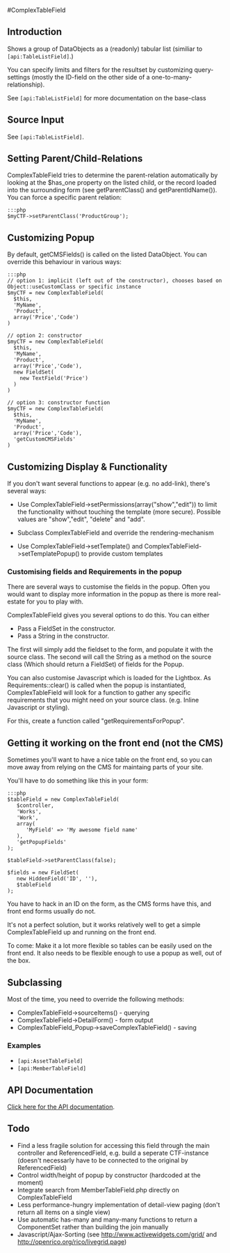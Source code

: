 #ComplexTableField

##  Introduction

Shows a group of DataObjects as a (readonly) tabular list (similiar to `[api:TableListField]`.)

You can specify limits and filters for the resultset by customizing query-settings (mostly the ID-field on the other
side of a one-to-many-relationship).

See `[api:TableListField]` for more documentation on the base-class

## Source Input

See `[api:TableListField]`.

## Setting Parent/Child-Relations

ComplexTableField tries to determine the parent-relation automatically by looking at the $has_one property on the listed
child, or the record loaded into the surrounding form (see getParentClass() and getParentIdName()). You can force a
specific parent relation:

	:::php
	$myCTF->setParentClass('ProductGroup');


## Customizing Popup

By default, getCMSFields() is called on the listed DataObject.
You can override this behaviour in various ways:

	:::php
	// option 1: implicit (left out of the constructor), chooses based on Object::useCustomClass or specific instance
	$myCTF = new ComplexTableField(
	  $this,
	  'MyName',
	  'Product',
	  array('Price','Code')
	)
	
	// option 2: constructor
	$myCTF = new ComplexTableField(
	  $this,
	  'MyName',
	  'Product',
	  array('Price','Code'),
	  new FieldSet(
	    new TextField('Price')
	  )
	)
	
	// option 3: constructor function
	$myCTF = new ComplexTableField(
	  $this,
	  'MyName',
	  'Product',
	  array('Price','Code'),
	  'getCustomCMSFields'
	)


## Customizing Display & Functionality

If you don't want several functions to appear (e.g. no add-link), there's several ways:

*  Use ComplexTableField->setPermissions(array("show","edit")) to limit the functionality without touching the template
(more secure). Possible values are "show","edit", "delete" and "add".  

*  Subclass ComplexTableField and override the rendering-mechanism
*  Use ComplexTableField->setTemplate() and ComplexTableField->setTemplatePopup() to provide custom templates

### Customising fields and Requirements in the popup

There are several ways to customise the fields in the popup. Often you would want to display more information in the
popup as there is more real-estate for you to play with. 

ComplexTableField gives you several options to do this. You can either

*  Pass a FieldSet in the constructor.
*  Pass a String in the constructor. 

The first will simply add the fieldset to the form, and populate it with the source class. 
The second will call the String as a method on the source class (Which should return a FieldSet) of fields for the
Popup. 

You can also customise Javascript which is loaded for the Lightbox. As Requirements::clear() is called when the popup is
instantiated, ComplexTableField will look for a function to gather any specific requirements that you might need on your
source class. (e.g. Inline Javascript or styling).

For this, create a function called "getRequirementsForPopup". 

## Getting it working on the front end (not the CMS)

Sometimes you'll want to have a nice table on the front end, so you can move away from relying on the CMS for maintaing
parts of your site.

You'll have to do something like this in your form:

	:::php
	$tableField = new ComplexTableField(
	   $controller,
	   'Works',
	   'Work',
	   array(
	      'MyField' => 'My awesome field name'
	   ),
	   'getPopupFields'
	);
	
	$tableField->setParentClass(false);
			
	$fields = new FieldSet(
	   new HiddenField('ID', ''),
	   $tableField
	);


You have to hack in an ID on the form, as the CMS forms have this, and front end forms usually do not.

It's not a perfect solution, but it works relatively well to get a simple ComplexTableField up and running on the front
end.

To come: Make it a lot more flexible so tables can be easily used on the front end. It also needs to be flexible enough
to use a popup as well, out of the box.

## Subclassing

Most of the time, you need to override the following methods:

*  ComplexTableField->sourceItems() - querying
*  ComplexTableField->DetailForm() - form output
*  ComplexTableField_Popup->saveComplexTableField() - saving

### Examples

*  `[api:AssetTableField]`
*  `[api:MemberTableField]`

## API Documentation

[Click here for the API
documentation](http://api.silverstripe.org/trunk/forms/fields-relational/ComplexTableField.html).

## Todo

*  Find a less fragile solution for accessing this field through the main controller and ReferencedField, e.g. build a
seperate CTF-instance (doesn't necessarly have to be connected to the original by ReferencedField)
*  Control width/height of popup by constructor (hardcoded at the moment)
*  Integrate search from MemberTableField.php directly on ComplexTableField
*  Less performance-hungry implementation of detail-view paging (don't return all items on a single view)
*  Use automatic has-many and many-many functions to return a ComponentSet rather than building the join manually
*  Javascript/Ajax-Sorting (see http://www.activewidgets.com/grid/ and http://openrico.org/rico/livegrid.page)
